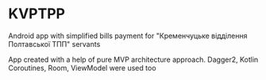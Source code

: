 # KVPTPP
Android app with simplified bills payment for "Кременчуцьке відділення Полтавської ТПП" servants

App created with a help of pure MVP architecture approach. Dagger2, Kotlin Coroutines, Room, ViewModel were used too
